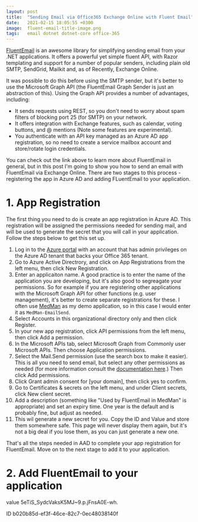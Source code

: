 ```yaml
---
layout: post
title:  "Sending Email via Office365 Exchange Online with Fluent Email"
date:   2021-02-15 18:05:55 +0300
image:  fluent-email-title-image.png
tags:   email dotnet dotnet-core office-365
---
```


[FluentEmail](https://github.com/lukencode/FluentEmail) is an awesome library for simplifying sending email from your .NET applications. It offers a powerful yet simple fluent API, with Razor templating and support for a number of popular senders, including plain old SMTP, SendGrid, Mailkit and, as of Recently, Exchange Online.

It was possible to do this before using the SMTP sender, but it's better to use the Microsoft Graph API (the FluentEmail Graph Sender is just an abstraction of this). Using the Graph API provides a number of advantages, including:

* It sends requests using REST, so you don't need to worry about spam filters of blocking port 25 (for SMTP) on your network.
* It offers integration with Exchange features, such as calendar, voting buttons, and @ mentions (Note some features are experimental).
* You authenticate with an API key managed as an Azure AD app registration, so no need to create a service mailbox account and store/rotate login credentials.

You can check out the link above to learn more about FluentEmail in general, but in this post I'm going to show you how to send an email with FluentEmail via Exchange Online. There are two stages to this process - registering the app in Azure AD and adding FLuentEmail to your application.

# 1. App Registration

The first thing you need to do is create an app registration in Azure AD. This registration will be assigned the permissions needed for sending mail, and will be used to generate the secret that you will call in your application. Follow the steps below to get this set up.

1. Log in to the [Azure portal](https://portal.azure.com) with an account that has admin privileges on the Azure AD tenant that backs your Office 365 tenant.
2. Go to Azure Active Directrory, and click on App Registrations from the left menu, then click New Registration.
3. Enter an applicaiton name. A good practice is to enter the name of the application you are developing, but it's also good to segreagate your permissions. So for example if you are registering other applications with the Microsoft Graph API for other functions (e.g. user management), it's better to create separate registrations for these. I often use [MedMan](https://github.com/matt-goldman/automagic) as my demo application, so in this case I would enter it as `MedMan-EmailSend`.
4. Select Accounts in this organizational directory only and then click Register.
5. In your new app registration, click API permissions from the left menu, then click Add a permission.
6. In the Microsoft APIs tab, select Microsoft Graph from Commonly user Microsoft APIs. Then choose Application permissions.
7. Select the Mail.Send permission (use the search box to make it easier). This is all you need to send email, but select any other permissions as needed (for more information consult the [documentation here](https://docs.microsoft.com/en-us/graph/permissions-reference#mail-permissions).) Then click Add permissions.
8. Click Grant admin consent for [your domain], then click yes to confirm.
9. Go to Certificates & secrets on the left menu, and under Client secrets, click New client secret.
10. Add a description (something like "Used by FluentEmail in MedMan" is appropriate) and set an expiry time. One year is the default and is probably fine, but adjust as needed.
11. This wil generate a new secret for you. Copy the ID and Value and store them somewhere safe. This page will never display them again, but it's not a big deal if you lose them, as you can just generate a new one.

That's all the steps needed in AAD to complete your app registration for FluentEmail. Move on to the next stage to add it to your application.

# 2. Add FluentEmail to your application





value
5eTiS_SydcVaksK5MJ~9.p.jFnsA0E-wh.

ID
b020b85d-ef3f-46ce-82c7-0ec48038140f
